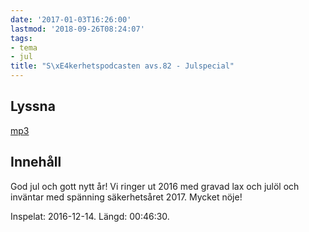 ```yaml
---
date: '2017-01-03T16:26:00'
lastmod: '2018-09-26T08:24:07'
tags:
- tema
- jul
title: "S\xE4kerhetspodcasten avs.82 - Julspecial"
---
```

## Lyssna

[mp3](http://traffic.libsyn.com/sakerhetspodcasten/Julapecial_2016_mixdown_01.mp3)

## Innehåll

God jul och gott nytt år! Vi ringer ut 2016 med gravad lax och julöl och inväntar
med spänning säkerhetsåret 2017. Mycket nöje!

Inspelat: 2016-12-14. Längd: 00:46:30.
